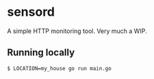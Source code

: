 sensord
=========

A simple HTTP monitoring tool. Very much a WIP.

## Running locally

```
$ LOCATION=my_house go run main.go
```
